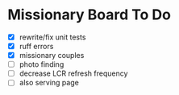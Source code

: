 # Missionary Board To Do

- [x] rewrite/fix unit tests
- [x] ruff errors
- [x] missionary couples
- [ ] photo finding
- [ ] decrease LCR refresh frequency
- [ ] also serving page

